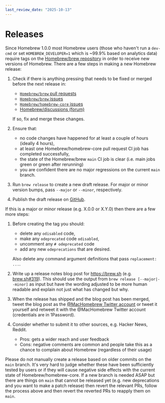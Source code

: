 ```yaml
---
last_review_date: "2025-10-13"
---
```


# Releases

Since Homebrew 1.0.0 most Homebrew users (those who haven't run a `dev-cmd` or set `HOMEBREW_DEVELOPER=1` which is ~99.9% based on analytics data) require tags on the [Homebrew/brew repository](https://github.com/homebrew/brew) in order to receive new versions of Homebrew. There are a few steps in making a new Homebrew release:

1. Check if there is anything pressing that needs to be fixed or merged before the next release in:
   - [`Homebrew/brew` pull requests](https://github.com/homebrew/brew/pulls)
   - [`Homebrew/brew` issues](https://github.com/homebrew/brew/issues)
   - [`Homebrew/homebrew-core` issues](https://github.com/homebrew/homebrew-core/issues)
   - [Homebrew/discussions (forum)](https://github.com/orgs/Homebrew/discussions)

    If so, fix and merge these changes.

2. Ensure that:
   - no code changes have happened for at least a couple of hours (ideally 4 hours),
   - at least one Homebrew/homebrew-core pull request CI job has completed successfully,
   - the state of the Homebrew/brew `main` CI job is clear (i.e. main jobs green or green after rerunning)
   - you are confident there are no major regressions on the current `main` branch.

3. Run `brew release` to create a new draft release. For major or minor version bumps, pass `--major` or `--minor`, respectively.

4. Publish the draft release on [GitHub](https://github.com/Homebrew/brew/releases).

If this is a major or minor release (e.g. X.0.0 or X.Y.0) then there are a few more steps:

1. Before creating the tag you should:
   - delete any `odisabled` code,
   - make any `odeprecated` code `odisabled`,
   - uncomment any `# odeprecated` code
   - add any new `odeprecations` that are desired.

   Also delete any command argument definitions that pass `replacement: ...`.

2. Write up a release notes blog post for <https://brew.sh> (e.g. [brew.sh#319](https://github.com/Homebrew/brew.sh/pull/319)). This should use the output from `brew release [--major|--minor]` as input but have the wording adjusted to be more human readable and explain not just what has changed but why.

3. When the release has shipped and the blog post has been merged, tweet the blog post as the [@MacHomebrew Twitter account](https://twitter.com/MacHomebrew) or tweet it yourself and retweet it with the @MacHomebrew Twitter account (credentials are in 1Password).

4. Consider whether to submit it to other sources, e.g. Hacker News, Reddit.
   - Pros: gets a wider reach and user feedback
   - Cons: negative comments are common and people take this as a chance to complain about Homebrew (regardless of their usage)

Please do not manually create a release based on older commits on the `main` branch. It's very hard to judge whether these have been sufficiently tested by users or if they will cause negative side effects with the current state of Homebrew/homebrew-core. If a new branch is needed ASAP but there are things on `main` that cannot be released yet (e.g. new deprecations and you want to make a patch release) then revert the relevant PRs, follow the process above and then revert the reverted PRs to reapply them on `main`.

